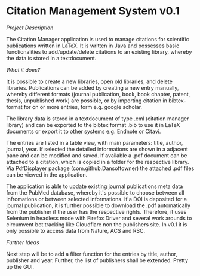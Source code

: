 **Citation Management System v0.1**
==============================

_Project Description_

The Citation Manager application is used to manage citations for scientific publications written in LaTeX. 
It is written in Java and possesses basic functionalities to add/update/delete citations to an existing library, whereby the data is stored in a textdocument. 

_What it does?_

It is possible to create a new libraries, open old libraries, and delete libraries. 
Publications can be added by creating a new entry manually, whereby different formats (journal publication, book, book chapter, patent, thesis, unpublished work) are possible,
or by importing citation in bibtex-format for on or more entries, form e.g. google scholar.

The library data is stored in a textdocument of type .cml (citation manager library) and can be exported to the bibtex format .bib to use it in LaTeX documents or export it to other systems e.g. Endnote or Citavi. 

The entries are listed in a table view, with main parameters: title, author, journal, year. 
If selected the detailed informations are shown in a adjacent pane and can be modified and saved.
If available a .pdf document can be attached to a citation, which is copied in a folder for the respective library.
Via PdfDisplayer package (com.github.Dansoftowner) the attached .pdf files can be viewed in the application.

The application is able to update existing journal publications meta data from the PubMed database, whereby it's possible to choose between all infromations or between selected informations.
If a DOI is deposited for a journal publication, it is further possible to download the .pdf automatically from the publisher if the user has the respective rights. 
Therefore, it uses Selenium in headless mode with Firefox Driver and several work arounds to circumvent bot tracking like Cloudflare non the publishers site.
In v0.1 it is only possible to access data from Nature, ACS and RSC. 

_Further Ideas_

Next step will be to add a filter function for the entries by title, author, publisher and year.
Further, the list of publishers shall be extended.
Pretty up the GUI. 
